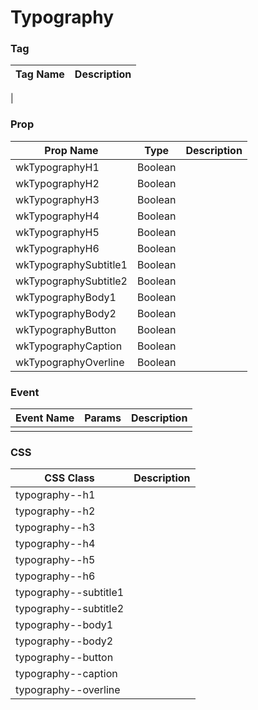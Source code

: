 # Typography

### Tag
Tag Name | Description
--- | --- 
 | 

### Prop
Prop Name | Type | Description
--- | --- | ---
wkTypographyH1 | Boolean |
wkTypographyH2 | Boolean |
wkTypographyH3 | Boolean |
wkTypographyH4 | Boolean |
wkTypographyH5 | Boolean |
wkTypographyH6 | Boolean |
wkTypographySubtitle1 | Boolean |
wkTypographySubtitle2 | Boolean |
wkTypographyBody1 | Boolean |
wkTypographyBody2 | Boolean |
wkTypographyButton | Boolean |
wkTypographyCaption | Boolean |
wkTypographyOverline | Boolean |

### Event
Event Name | Params | Description
--- | --- | ---
 |  | 

### CSS
CSS Class | Description
--- | --- 
typography--h1 | 
typography--h2 | 
typography--h3 | 
typography--h4 | 
typography--h5 | 
typography--h6 | 
typography--subtitle1 | 
typography--subtitle2 | 
typography--body1 | 
typography--body2 | 
typography--button | 
typography--caption | 
typography--overline | 